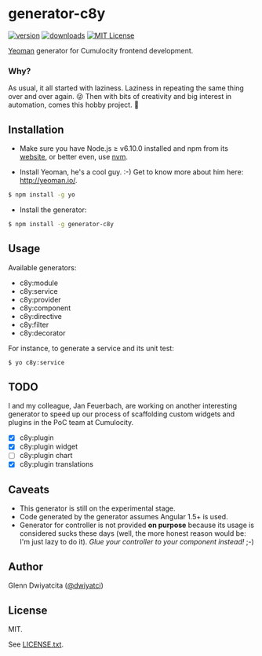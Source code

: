 # generator-c8y

[![version](https://img.shields.io/npm/v/generator-c8y.svg)](https://www.npmjs.com/package/generator-c8y)
[![downloads](https://img.shields.io/npm/dt/generator-c8y.svg)](http://npm-stat.com/charts.html?package=generator-c8y)
[![MIT License](https://img.shields.io/github/license/mashape/apistatus.svg)](https://raw.githubusercontent.com/dwiyatci/generator-c8y/master/LICENSE.txt)

[Yeoman](http://yeoman.io/) generator for Cumulocity frontend development.

### Why?
As usual, it all started with laziness. Laziness in repeating the same thing over and over again. :stuck_out_tongue_winking_eye: Then with bits of creativity and big interest in automation, comes this hobby project. :speedboat:

## Installation
* Make sure you have Node.js ≥ v6.10.0 installed and npm from its [website](https://nodejs.org), or better even, use [nvm](https://github.com/creationix/nvm).

* Install Yeoman, he's a cool guy. :-) Get to know more about him here: http://yeoman.io/.

```bash
$ npm install -g yo
```

* Install the generator:

```bash
$ npm install -g generator-c8y
```

## Usage
Available generators:

* c8y:module
* c8y:service
* c8y:provider
* c8y:component
* c8y:directive
* c8y:filter
* c8y:decorator

For instance, to generate a service and its unit test:

```bash
$ yo c8y:service
```

## TODO
I and my colleague, Jan Feuerbach, are working on another interesting generator to speed up our process of scaffolding custom widgets and plugins in the PoC team at Cumulocity.

- [x] c8y:plugin
- [x] c8y:plugin widget
- [ ] c8y:plugin chart
- [x] c8y:plugin translations

## Caveats
* This generator is still on the experimental stage.
* Code generated by the generator assumes Angular 1.5+ is used.
* Generator for controller is not provided **on purpose** because its usage is considered sucks these days (well, the more honest reason would be: I'm just lazy to do it). *Glue your controller to your component instead!* ;-)

## Author
Glenn Dwiyatcita ([@dwiyatci](http://tiny.cc/dwiyatci))

## License
MIT.

See [LICENSE.txt](LICENSE.txt).
